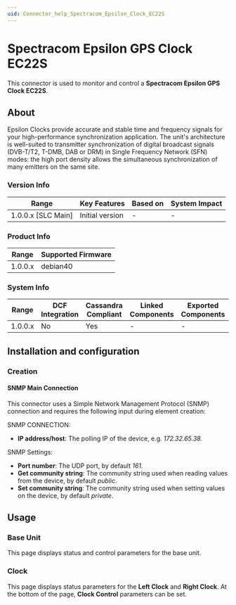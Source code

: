 ```yaml
---
uid: Connector_help_Spectracom_Epsilon_Clock_EC22S
---
```


# Spectracom Epsilon GPS Clock EC22S

This connector is used to monitor and control a **Spectracom Epsilon GPS Clock EC22S**.

## About

Epsilon Clocks provide accurate and stable time and frequency signals for your high-performance synchronization application. The unit's architecture is well-suited to transmitter synchronization of digital broadcast signals (DVB-T/T2, T-DMB, DAB or DRM) in Single Frequency Network (SFN) modes: the high port density allows the simultaneous synchronization of many emitters on the same site.

### Version Info

| Range                | Key Features     | Based on     | System Impact     |
|----------------------|------------------|--------------|-------------------|
| 1.0.0.x [SLC Main]   | Initial version  | -            | -                 |

### Product Info

| Range     | Supported Firmware     |
|-----------|------------------------|
| 1.0.0.x   | debian40               |

### System Info

| Range     | DCF Integration     | Cassandra Compliant     | Linked Components     | Exported Components     |
|-----------|---------------------|-------------------------|-----------------------|-------------------------|
| 1.0.0.x   | No                  | Yes                     | -                     | -                       |

## Installation and configuration

### Creation

#### SNMP Main Connection

This connector uses a Simple Network Management Protocol (SNMP) connection and requires the following input during element creation:

SNMP CONNECTION:

- **IP address/host**: The polling IP of the device, e.g. *172.32.65.38.*

SNMP Settings:

- **Port number**: The UDP port, by default *161.*
- **Get community string**: The community string used when reading values from the device, by default *public*.
- **Set community string**: The community string used when setting values on the device, by default *private*.

## Usage

### Base Unit

This page displays status and control parameters for the base unit.

### Clock

This page displays status parameters for the **Left Clock** and **Right Clock**. At the bottom of the page, **Clock Control** parameters can be set.

